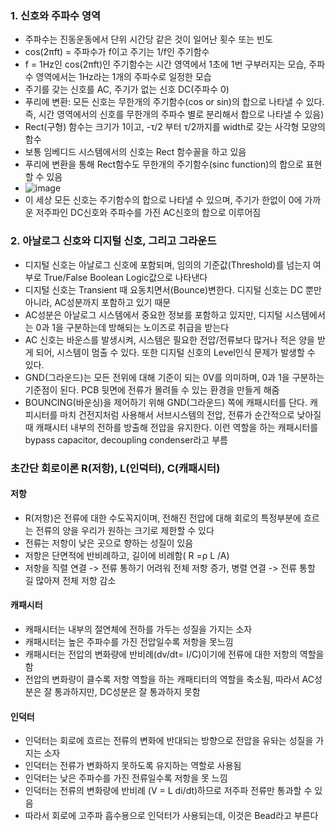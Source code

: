 ### 1. 신호와 주파수 영역

- 주파수는 진동운동에서 단위 시간당 같은 것이 일어난 횟수 또는 빈도
- cos(2πft) = 주파수가 f이고 주기는 1/f인 주기함수
- f = 1Hz인 cos(2πft)인 주기함수는 시간 영역에서 1초에 1번 구부러지는 모습, 주파수 영역에서는 1Hz라는 1개의 주파수로 일정한 모습
- 주기를 갖는 신호를 AC, 주기가 없는 신호 DC(주파수 0)
- 푸리에 변환: 모든 신호는 무한개의 주기함수(cos or sin)의 합으로 나타낼 수 있다. 즉, 시간 영역에서의 신호를 무한개의 주파수 별로 분리해서 합으로 나타낼 수 있음)
- Rect(구형) 함수는 크기가 1이고, -τ/2 부터 τ/2까지를 width로 갖는 사각형 모양의 함수
- 보통 임베디드 시스템에서의 신호는 Rect 함수꼴을 하고 있음
- 푸리에 변환을 통해 Rect함수도 무한개의 주기함수(sinc function)의 합으로 표현할 수 있음
- ![image](https://github.com/user-attachments/assets/74bc4821-176f-48f3-b970-1e29adb1ca15)
- 이 세상 모든 신호는 주기함수의 합으로 나타낼 수 있으며, 주기가 한없이 0에 가까운 저주파인 DC신호와 주파수를 가진 AC신호의 합으로 이루어짐

### 2. 아날로그 신호와 디지털 신호, 그리고 그라운드
- 디지털 신호는 아날로그 신호에 포함되며, 임의의 기준값(Threshold)를 넘는지 여부로 True/False Boolean Logic값으로 나타낸다
- 디지털 신호는 Transient 때 요동치면서(Bounce)변한다. 디지털 신호는 DC 뿐만 아니라, AC성분까지 포함하고 있기 때문
- AC성분은 아날로그 시스템에서 중요한 정보를 포함하고 있지만, 디지털 시스템에서는 0과 1을 구분하는데 방해되는 노이즈로 취급을 받는다
- AC 신호는 바운스를 발생시켜, 시스템은 필요한 전압/전류보다 많거나 적은 양을 받게 되어, 시스템이 멈출 수 있다. 또한 디지털 신호의 Level인식 문제가 발생할 수 있다.
- GND(그라운드)는 모든 전위에 대해 기준이 되는 0V를 의미하며, 0과 1을 구분하는 기준점이 된다. PCB 뒷면에 전류가 몰려들 수 있는 환경을 만들게 해줌
- BOUNCING(바운싱)을 제어하기 위해 GND(그라운드) 쪽에 캐패시터를 단다. 캐피시터를 마치 건전지처럼 사용해서 서브시스템의 전압, 전류가 순간적으로 낮아질 때 캐패시터 내부의 전하를 방출해 전압을 유지한다. 이런 역할을 하는 캐패시터를 bypass capacitor, decoupling condenser라고 부름

### 초간단 회로이론 R(저항), L(인덕터), C(캐패시터)

#### 저항
- R(저항)은 전류에 대한 수도꼭지이며, 전해진 전압에 대해 회로의 특정부분에 흐르는 전류의 양을 우리가 원하는 크기로 제한할 수 있다
- 전류는 저항이 낮은 곳으로 향하는 성질이 있음
- 저항은 단면적에 반비례하고, 길이에 비례함( R =ρ L /A)
- 저항을 직렬 연결 -> 전류 통하기 어려워 전체 저항 증가, 병렬 연결 -> 전류 통할 길 많아져 전체 저항 감소

#### 캐패시터
- 캐패시터는 내부의 절연체에 전하를 가두는 성질을 가지는 소자
- 캐패시터는 높은 주파수를 가진 전압일수록 저항을 못느낌
- 캐패시터는 전압의 변화량에 반비례(dv/dt= I/C)이기에 전류에 대한 저항의 역할을 함
- 전압의 변화량이 클수록 저항 역할을 하는 캐패티터의 역할을 축소됨, 따라서 AC성분은 잘 통과하지만, DC성분은 잘 통과하지 못함

#### 인덕터
- 인덕터는 회로에 흐르는 전류의 변화에 반대되는 방향으로 전압을 유돠는 성질을 가지는 소자
- 인덕터는 전류가 변화하지 못하도록 유지하는 역할로 사용됨
- 인덕터는 낮은 주파수를 가진 전류일수록 저항을 못 느낌
- 인덕터는 전류의 변화량에 반비례 (V = L di/dt)하므로 저주파 전류만 통과할 수 있음
- 따라서 회로에 고주파 흡수용으로 인덕터가 사용되는데, 이것은 Bead라고 부른다
